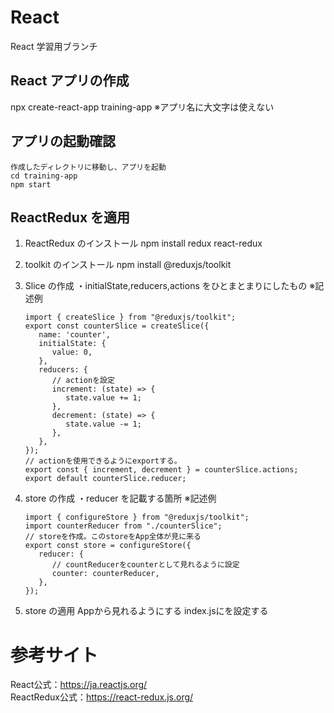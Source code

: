 # React

React 学習用ブランチ

## React アプリの作成

npx create-react-app training-app
※アプリ名に大文字は使えない

## アプリの起動確認

    作成したディレクトリに移動し、アプリを起動
    cd training-app
    npm start

## ReactRedux を適用

1. ReactRedux のインストール
   npm install redux react-redux

2. toolkit のインストール
   npm install @reduxjs/toolkit

3. Slice の作成
   ・initialState,reducers,actions をひとまとまりにしたもの
   ※記述例
   ```
   import { createSlice } from "@reduxjs/toolkit";
   export const counterSlice = createSlice({
      name: 'counter',
      initialState: {
         value: 0,
      },
      reducers: {
         // actionを設定
         increment: (state) => {
            state.value += 1;
         },
         decrement: (state) => {
            state.value -= 1;
         },
      },
   });
   // actionを使用できるようにexportする。
   export const { increment, decrement } = counterSlice.actions;
   export default counterSlice.reducer;
   ```

4. store の作成
   ・reducer を記載する箇所
   ※記述例
   ```
   import { configureStore } from "@reduxjs/toolkit";
   import counterReducer from "./counterSlice";
   // storeを作成。このstoreをApp全体が見に来る
   export const store = configureStore({
      reducer: {
         // countReducerをcounterとして見れるように設定
         counter: counterReducer,
      },
   });
   ```

5. store の適用
Appから見れるようにする
index.jsに<Provider store={store}></Provider>を設定する

# 参考サイト
React公式：https://ja.reactjs.org/<br>
ReactRedux公式：https://react-redux.js.org/
